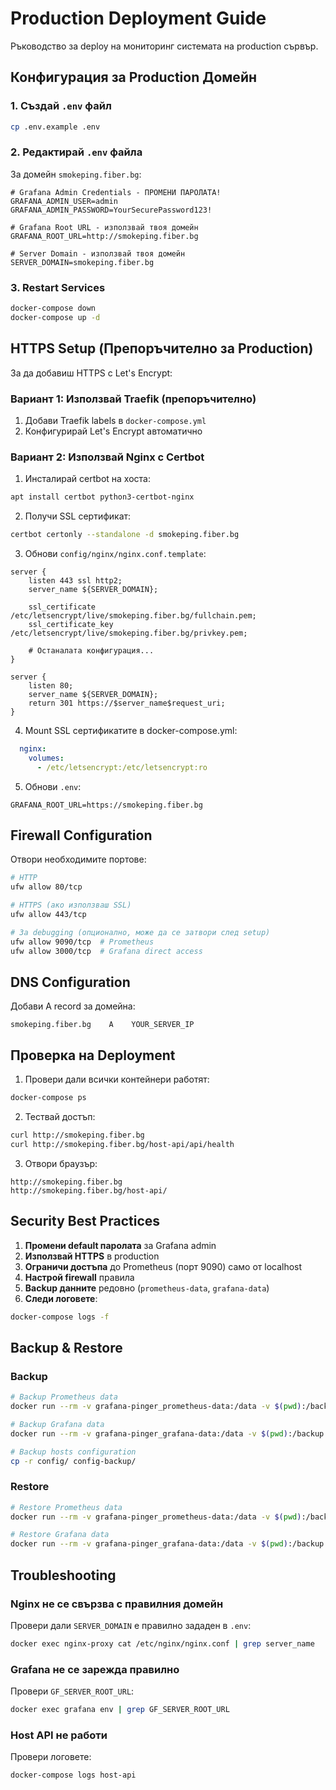 # Production Deployment Guide

Ръководство за deploy на мониторинг системата на production сървър.

## Конфигурация за Production Домейн

### 1. Създай `.env` файл

```bash
cp .env.example .env
```

### 2. Редактирай `.env` файла

За домейн `smokeping.fiber.bg`:

```env
# Grafana Admin Credentials - ПРОМЕНИ ПАРОЛАТА!
GRAFANA_ADMIN_USER=admin
GRAFANA_ADMIN_PASSWORD=YourSecurePassword123!

# Grafana Root URL - използвай твоя домейн
GRAFANA_ROOT_URL=http://smokeping.fiber.bg

# Server Domain - използвай твоя домейн
SERVER_DOMAIN=smokeping.fiber.bg
```

### 3. Restart Services

```bash
docker-compose down
docker-compose up -d
```

## HTTPS Setup (Препоръчително за Production)

За да добавиш HTTPS с Let's Encrypt:

### Вариант 1: Използвай Traefik (препоръчително)

1. Добави Traefik labels в `docker-compose.yml`
2. Конфигурирай Let's Encrypt автоматично

### Вариант 2: Използвай Nginx с Certbot

1. Инсталирай certbot на хоста:
```bash
apt install certbot python3-certbot-nginx
```

2. Получи SSL сертификат:
```bash
certbot certonly --standalone -d smokeping.fiber.bg
```

3. Обнови `config/nginx/nginx.conf.template`:
```nginx
server {
    listen 443 ssl http2;
    server_name ${SERVER_DOMAIN};

    ssl_certificate /etc/letsencrypt/live/smokeping.fiber.bg/fullchain.pem;
    ssl_certificate_key /etc/letsencrypt/live/smokeping.fiber.bg/privkey.pem;

    # Останалата конфигурация...
}

server {
    listen 80;
    server_name ${SERVER_DOMAIN};
    return 301 https://$server_name$request_uri;
}
```

4. Mount SSL сертификатите в docker-compose.yml:
```yaml
  nginx:
    volumes:
      - /etc/letsencrypt:/etc/letsencrypt:ro
```

5. Обнови `.env`:
```env
GRAFANA_ROOT_URL=https://smokeping.fiber.bg
```

## Firewall Configuration

Отвори необходимите портове:

```bash
# HTTP
ufw allow 80/tcp

# HTTPS (ако използваш SSL)
ufw allow 443/tcp

# За debugging (опционално, може да се затвори след setup)
ufw allow 9090/tcp  # Prometheus
ufw allow 3000/tcp  # Grafana direct access
```

## DNS Configuration

Добави A record за домейна:

```
smokeping.fiber.bg    A    YOUR_SERVER_IP
```

## Проверка на Deployment

1. Провери дали всички контейнери работят:
```bash
docker-compose ps
```

2. Тествай достъп:
```bash
curl http://smokeping.fiber.bg
curl http://smokeping.fiber.bg/host-api/api/health
```

3. Отвори браузър:
```
http://smokeping.fiber.bg
http://smokeping.fiber.bg/host-api/
```

## Security Best Practices

1. **Промени default паролата** за Grafana admin
2. **Използвай HTTPS** в production
3. **Ограничи достъпа** до Prometheus (порт 9090) само от localhost
4. **Настрой firewall** правила
5. **Backup данните** редовно (`prometheus-data`, `grafana-data`)
6. **Следи логовете**:
```bash
docker-compose logs -f
```

## Backup & Restore

### Backup

```bash
# Backup Prometheus data
docker run --rm -v grafana-pinger_prometheus-data:/data -v $(pwd):/backup alpine tar czf /backup/prometheus-backup.tar.gz -C /data .

# Backup Grafana data
docker run --rm -v grafana-pinger_grafana-data:/data -v $(pwd):/backup alpine tar czf /backup/grafana-backup.tar.gz -C /data .

# Backup hosts configuration
cp -r config/ config-backup/
```

### Restore

```bash
# Restore Prometheus data
docker run --rm -v grafana-pinger_prometheus-data:/data -v $(pwd):/backup alpine tar xzf /backup/prometheus-backup.tar.gz -C /data

# Restore Grafana data
docker run --rm -v grafana-pinger_grafana-data:/data -v $(pwd):/backup alpine tar xzf /backup/grafana-backup.tar.gz -C /data
```

## Troubleshooting

### Nginx не се свързва с правилния домейн

Провери дали `SERVER_DOMAIN` е правилно зададен в `.env`:
```bash
docker exec nginx-proxy cat /etc/nginx/nginx.conf | grep server_name
```

### Grafana не се зарежда правилно

Провери `GF_SERVER_ROOT_URL`:
```bash
docker exec grafana env | grep GF_SERVER_ROOT_URL
```

### Host API не работи

Провери логовете:
```bash
docker-compose logs host-api
```
